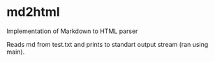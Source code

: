 # md2html
Implementation of Markdown to HTML parser

Reads md from test.txt and prints to standart output stream (ran using main).
